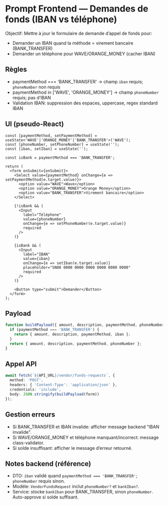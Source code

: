 # Prompt Frontend — Demandes de fonds (IBAN vs téléphone)

Objectif: Mettre à jour le formulaire de demande d’appel de fonds pour:
- Demander un IBAN quand la méthode = virement bancaire (BANK_TRANSFER)
- Demander un téléphone pour WAVE/ORANGE_MONEY (cacher IBAN)

## Règles
- paymentMethod === 'BANK_TRANSFER' → champ `iban` requis; `phoneNumber` non requis
- paymentMethod in ['WAVE', 'ORANGE_MONEY'] → champ `phoneNumber` requis; pas d’IBAN
- Validation IBAN: suppression des espaces, uppercase, regex standard IBAN

## UI (pseudo-React)
```tsx
const [paymentMethod, setPaymentMethod] = useState<'WAVE'|'ORANGE_MONEY'|'BANK_TRANSFER'>('WAVE');
const [phoneNumber, setPhoneNumber] = useState('');
const [iban, setIban] = useState('');

const isBank = paymentMethod === 'BANK_TRANSFER';

return (
  <form onSubmit={onSubmit}>
    <Select value={paymentMethod} onChange={e => setPaymentMethod(e.target.value)}>
      <option value="WAVE">Wave</option>
      <option value="ORANGE_MONEY">Orange Money</option>
      <option value="BANK_TRANSFER">Virement bancaire</option>
    </Select>

    {!isBank && (
      <Input
        label="Téléphone"
        value={phoneNumber}
        onChange={e => setPhoneNumber(e.target.value)}
        required
      />
    )}

    {isBank && (
      <Input
        label="IBAN"
        value={iban}
        onChange={e => setIban(e.target.value)}
        placeholder="SN08 0000 0000 0000 0000 0000 0000"
        required
      />
    )}

    <Button type="submit">Demander</Button>
  </form>
);
```

## Payload
```ts
function buildPayload({ amount, description, paymentMethod, phoneNumber, iban }) {
  if (paymentMethod === 'BANK_TRANSFER') {
    return { amount, description, paymentMethod, iban };
  }
  return { amount, description, paymentMethod, phoneNumber };
}
```

## Appel API
```ts
await fetch(`${API_URL}/vendor/funds-requests`, {
  method: 'POST',
  headers: { 'Content-Type': 'application/json' },
  credentials: 'include',
  body: JSON.stringify(buildPayload(form))
});
```

## Gestion erreurs
- Si BANK_TRANSFER et IBAN invalide: afficher message backend "IBAN invalide".
- Si WAVE/ORANGE_MONEY et téléphone manquant/incorrect: message class-validator.
- Si solde insuffisant: afficher le message d’erreur retourné.

## Notes backend (référence)
- DTO: `iban` validé quand `paymentMethod === 'BANK_TRANSFER'`; `phoneNumber` requis sinon.
- Modèle: `VendorFundsRequest` inclut `phoneNumber?` et `bankIban?`.
- Service: stocke `bankIban` pour BANK_TRANSFER, sinon `phoneNumber`. Auto-approve si solde suffisant.
















